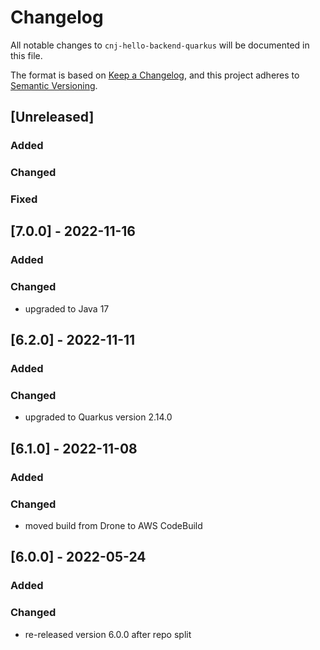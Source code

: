 # Changelog
All notable changes to `cnj-hello-backend-quarkus` will be documented in this file.

The format is based on [Keep a Changelog](https://keepachangelog.com/en/1.0.0/),
and this project adheres to [Semantic Versioning](https://semver.org/spec/v2.0.0.html).

## [Unreleased]
### Added
### Changed
### Fixed

## [7.0.0] - 2022-11-16
### Added
### Changed
- upgraded to Java 17

## [6.2.0] - 2022-11-11
### Added
### Changed
- upgraded to Quarkus version 2.14.0

## [6.1.0] - 2022-11-08
### Added
### Changed
- moved build from Drone to AWS CodeBuild

## [6.0.0] - 2022-05-24
### Added
### Changed
- re-released version 6.0.0 after repo split
